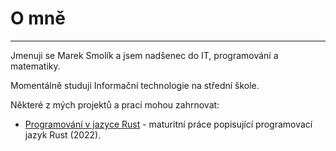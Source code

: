 # O mně

---

Jmenuji se Marek Smolík a jsem nadšenec do IT, programování a matematiky.

Momentálně studuji Informační technologie na střední škole.

Některé z mých projektů a prací mohou zahrnovat:
- [Programování v jazyce Rust](http://cdn.smolik.xyz/matura.pdf) - maturitní práce popisující programovací jazyk Rust (2022).